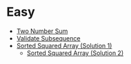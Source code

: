 # Easy

* [Two Number Sum](./TwoNumberSum.java)
* [Validate Subsequence](./ValidateSubsequence.java)
* [Sorted Squared Array (Solution 1)](./SortedSquaredArray.java)
  * [Sorted Squared Array (Solution 2)](./SortedSquaredArray2.java)
